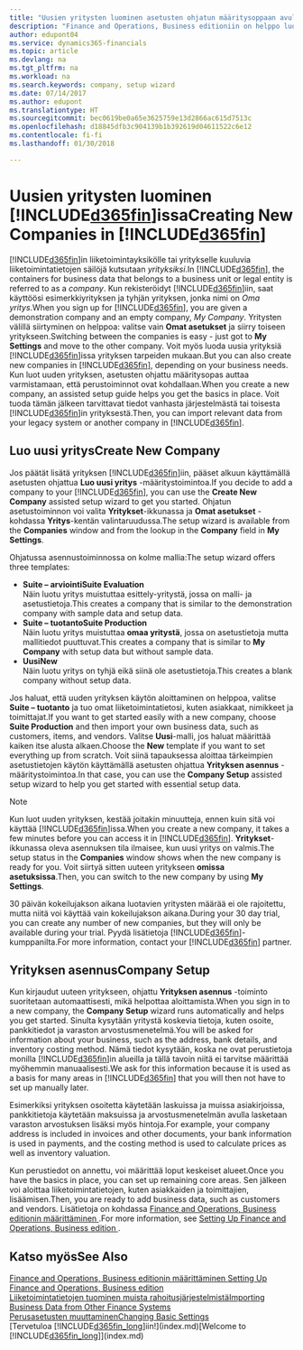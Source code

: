 ```yaml
---
title: "Uusien yritysten luominen asetusten ohjatun määritysoppaan avulla | Microsoft Docs"
description: "Finance and Operations, Business editioniin on helppo luoda uusi, tyhjä yritys. Asetusten ohjattu määritysopas antaa tarkkoja ohjeita, ja voit tuoda aiemmin luomasi liiketoimintatiedot."
author: edupont04
ms.service: dynamics365-financials
ms.topic: article
ms.devlang: na
ms.tgt_pltfrm: na
ms.workload: na
ms.search.keywords: company, setup wizard
ms.date: 07/14/2017
ms.author: edupont
ms.translationtype: HT
ms.sourcegitcommit: bec0619be0a65e3625759e13d2866ac615d7513c
ms.openlocfilehash: d18845dfb3c904139b1b392619d04611522c6e12
ms.contentlocale: fi-fi
ms.lasthandoff: 01/30/2018

---
```

# <a name="creating-new-companies-in-included365finincludesd365finmdmd"></a><span data-ttu-id="b310d-104">Uusien yritysten luominen [!INCLUDE[d365fin](includes/d365fin_md.md)]issa</span><span class="sxs-lookup"><span data-stu-id="b310d-104">Creating New Companies in [!INCLUDE[d365fin](includes/d365fin_md.md)]</span></span>
<span data-ttu-id="b310d-105">[!INCLUDE[d365fin](includes/d365fin_md.md)]in liiketoimintayksikölle tai yritykselle kuuluvia liiketoimintatietojen säilöjä kutsutaan *yrityksiksi*.</span><span class="sxs-lookup"><span data-stu-id="b310d-105">In [!INCLUDE[d365fin](includes/d365fin_md.md)], the containers for business data that belongs to a business unit or legal entity is referred to as a *company*.</span></span> <span data-ttu-id="b310d-106">Kun rekisteröidyt [!INCLUDE[d365fin](includes/d365fin_md.md)]iin, saat käyttöösi esimerkkiyrityksen ja tyhjän yrityksen, jonka nimi on *Oma yritys*.</span><span class="sxs-lookup"><span data-stu-id="b310d-106">When you sign up for [!INCLUDE[d365fin](includes/d365fin_md.md)], you are given a demonstration company and an empty company, *My Company*.</span></span> <span data-ttu-id="b310d-107">Yritysten välillä siirtyminen on helppoa: valitse vain **Omat asetukset** ja siirry toiseen yritykseen.</span><span class="sxs-lookup"><span data-stu-id="b310d-107">Switching between the companies is easy - just got to **My Settings** and move to the other company.</span></span> <span data-ttu-id="b310d-108">Voit myös luoda uusia yrityksiä [!INCLUDE[d365fin](includes/d365fin_md.md)]issa yrityksen tarpeiden mukaan.</span><span class="sxs-lookup"><span data-stu-id="b310d-108">But you can also create new companies in [!INCLUDE[d365fin](includes/d365fin_md.md)], depending on your business needs.</span></span> <span data-ttu-id="b310d-109">Kun luot uuden yrityksen, asetusten ohjattu määritysopas auttaa varmistamaan, että perustoiminnot ovat kohdallaan.</span><span class="sxs-lookup"><span data-stu-id="b310d-109">When you create a new company, an assisted setup guide helps you get the basics in place.</span></span> <span data-ttu-id="b310d-110">Voit tuoda tämän jälkeen tarvittavat tiedot vanhasta järjestelmästä tai toisesta [!INCLUDE[d365fin](includes/d365fin_md.md)]in yrityksestä.</span><span class="sxs-lookup"><span data-stu-id="b310d-110">Then, you can import relevant data from your legacy system or another company in [!INCLUDE[d365fin](includes/d365fin_md.md)].</span></span>  

## <a name="create-new-company"></a><span data-ttu-id="b310d-111">Luo uusi yritys</span><span class="sxs-lookup"><span data-stu-id="b310d-111">Create New Company</span></span>
<span data-ttu-id="b310d-112">Jos päätät lisätä yrityksen [!INCLUDE[d365fin](includes/d365fin_md.md)]iin, pääset alkuun käyttämällä asetusten ohjattua **Luo uusi yritys** -määritystoimintoa.</span><span class="sxs-lookup"><span data-stu-id="b310d-112">If you decide to add a company to your [!INCLUDE[d365fin](includes/d365fin_md.md)], you can use the **Create New Company** assisted setup wizard to get you started.</span></span> <span data-ttu-id="b310d-113">Ohjatun asetustoiminnon voi valita **Yritykset**-ikkunassa ja **Omat asetukset** -kohdassa **Yritys**-kentän valintaruudussa.</span><span class="sxs-lookup"><span data-stu-id="b310d-113">The setup wizard is available from the **Companies** window and from the lookup in the **Company** field in **My Settings**.</span></span>  

<span data-ttu-id="b310d-114">Ohjatussa asennustoiminnossa on kolme mallia:</span><span class="sxs-lookup"><span data-stu-id="b310d-114">The setup wizard offers three templates:</span></span>

-   <span data-ttu-id="b310d-115">**Suite – arviointi**</span><span class="sxs-lookup"><span data-stu-id="b310d-115">**Suite Evaluation**</span></span>  
    <span data-ttu-id="b310d-116">Näin luotu yritys muistuttaa esittely-yritystä, jossa on malli- ja asetustietoja.</span><span class="sxs-lookup"><span data-stu-id="b310d-116">This creates a company that is similar to the demonstration company with sample data and setup data.</span></span>  
-   <span data-ttu-id="b310d-117">**Suite – tuotanto**</span><span class="sxs-lookup"><span data-stu-id="b310d-117">**Suite Production**</span></span>  
    <span data-ttu-id="b310d-118">Näin luotu yritys muistuttaa **omaa yritystä**, jossa on asetustietoja mutta mallitiedot puuttuvat.</span><span class="sxs-lookup"><span data-stu-id="b310d-118">This creates a company that is similar to **My Company** with setup data but without sample data.</span></span>  
-   <span data-ttu-id="b310d-119">**Uusi**</span><span class="sxs-lookup"><span data-stu-id="b310d-119">**New**</span></span>  
    <span data-ttu-id="b310d-120">Näin luotu yritys on tyhjä eikä siinä ole asetustietoja.</span><span class="sxs-lookup"><span data-stu-id="b310d-120">This creates a blank company without setup data.</span></span>  

<span data-ttu-id="b310d-121">Jos haluat, että uuden yrityksen käytön aloittaminen on helppoa, valitse **Suite – tuotanto** ja tuo omat liiketoimintatietosi, kuten asiakkaat, nimikkeet ja toimittajat.</span><span class="sxs-lookup"><span data-stu-id="b310d-121">If you want to get started easily with a new company, choose **Suite Production** and then import your own business data, such as customers, items, and vendors.</span></span> <span data-ttu-id="b310d-122">Valitse **Uusi**-malli, jos haluat määrittää kaiken itse alusta alkaen.</span><span class="sxs-lookup"><span data-stu-id="b310d-122">Choose the **New** template if you want to set everything up from scratch.</span></span> <span data-ttu-id="b310d-123">Voit siinä tapauksessa aloittaa tärkeimpien asetustietojen käytön käyttämällä asetusten ohjattua **Yrityksen asennus** -määritystoimintoa.</span><span class="sxs-lookup"><span data-stu-id="b310d-123">In that case, you can use the **Company Setup** assisted setup wizard to help you get started with essential setup data.</span></span>  

> [!NOTE]  
>   <span data-ttu-id="b310d-124">Kun luot uuden yrityksen, kestää joitakin minuutteja, ennen kuin sitä voi käyttää [!INCLUDE[d365fin](includes/d365fin_md.md)]issa.</span><span class="sxs-lookup"><span data-stu-id="b310d-124">When you create a new company, it takes a few minutes before you can access it in [!INCLUDE[d365fin](includes/d365fin_md.md)].</span></span> <span data-ttu-id="b310d-125">**Yritykset**-ikkunassa oleva asennuksen tila ilmaisee, kun uusi yritys on valmis.</span><span class="sxs-lookup"><span data-stu-id="b310d-125">The setup status in the **Companies** window shows when the new company is ready for you.</span></span> <span data-ttu-id="b310d-126">Voit siirtyä sitten uuteen yritykseen **omissa asetuksissa**.</span><span class="sxs-lookup"><span data-stu-id="b310d-126">Then, you can switch to the new company by using **My Settings**.</span></span>  

<span data-ttu-id="b310d-127">30 päivän kokeilujakson aikana luotavien yritysten määrää ei ole rajoitettu, mutta niitä voi käyttää vain kokeilujakson aikana.</span><span class="sxs-lookup"><span data-stu-id="b310d-127">During your 30 day trial, you can create any number of new companies, but they will only be available during your trial.</span></span> <span data-ttu-id="b310d-128">Pyydä lisätietoja [!INCLUDE[d365fin](includes/d365fin_md.md)]-kumppanilta.</span><span class="sxs-lookup"><span data-stu-id="b310d-128">For more information, contact your [!INCLUDE[d365fin](includes/d365fin_md.md)] partner.</span></span>  

## <a name="company-setup"></a><span data-ttu-id="b310d-129">Yrityksen asennus</span><span class="sxs-lookup"><span data-stu-id="b310d-129">Company Setup</span></span>
<span data-ttu-id="b310d-130">Kun kirjaudut uuteen yritykseen, ohjattu **Yrityksen asennus** -toiminto suoritetaan automaattisesti, mikä helpottaa aloittamista.</span><span class="sxs-lookup"><span data-stu-id="b310d-130">When you sign in to a new company, the **Company Setup** wizard runs automatically and helps you get started.</span></span> <span data-ttu-id="b310d-131">Sinulta kysytään yritystä koskevia tietoja, kuten osoite, pankkitiedot ja varaston arvostusmenetelmä.</span><span class="sxs-lookup"><span data-stu-id="b310d-131">You will be asked for information about your business, such as the address, bank details, and inventory costing method.</span></span> <span data-ttu-id="b310d-132">Nämä tiedot kysytään, koska ne ovat perustietoja monilla [!INCLUDE[d365fin](includes/d365fin_md.md)]in alueilla ja tällä tavoin niitä ei tarvitse määrittää myöhemmin manuaalisesti.</span><span class="sxs-lookup"><span data-stu-id="b310d-132">We ask for this information because it is used as a basis for many areas in [!INCLUDE[d365fin](includes/d365fin_md.md)] that you will then not have to set up manually later.</span></span>  

<span data-ttu-id="b310d-133">Esimerkiksi yrityksen osoitetta käytetään laskuissa ja muissa asiakirjoissa, pankkitietoja käytetään maksuissa ja arvostusmenetelmän avulla lasketaan varaston arvostuksen lisäksi myös hintoja.</span><span class="sxs-lookup"><span data-stu-id="b310d-133">For example, your company address is included in invoices and other documents, your bank information is used in payments, and the costing method is used to calculate prices as well as inventory valuation.</span></span>  

<span data-ttu-id="b310d-134">Kun perustiedot on annettu, voi määrittää loput keskeiset alueet.</span><span class="sxs-lookup"><span data-stu-id="b310d-134">Once you have the basics in place, you can set up remaining core areas.</span></span> <span data-ttu-id="b310d-135">Sen jälkeen voi aloittaa liiketoimintatietojen, kuten asiakkaiden ja toimittajien, lisäämisen.</span><span class="sxs-lookup"><span data-stu-id="b310d-135">Then, you are ready to add business data, such as customers and vendors.</span></span> <span data-ttu-id="b310d-136">Lisätietoja on kohdassa [Finance and Operations, Business editionin määrittäminen ](setup.md).</span><span class="sxs-lookup"><span data-stu-id="b310d-136">For more information, see [Setting Up Finance and Operations, Business edition ](setup.md).</span></span>  

## <a name="see-also"></a><span data-ttu-id="b310d-137">Katso myös</span><span class="sxs-lookup"><span data-stu-id="b310d-137">See Also</span></span>
[<span data-ttu-id="b310d-138">Finance and Operations, Business editionin määrittäminen </span><span class="sxs-lookup"><span data-stu-id="b310d-138">Setting Up Finance and Operations, Business edition </span></span>](setup.md)  
[<span data-ttu-id="b310d-139">Liiketoimintatietojen tuominen muista rahoitusjärjestelmistä</span><span class="sxs-lookup"><span data-stu-id="b310d-139">Importing Business Data from Other Finance Systems</span></span>](upload-data.md)  
[<span data-ttu-id="b310d-140">Perusasetusten muuttaminen</span><span class="sxs-lookup"><span data-stu-id="b310d-140">Changing Basic Settings</span></span>](ui-change-basic-settings.md)  
<span data-ttu-id="b310d-141">[Tervetuloa [!INCLUDE[d365fin_long](includes/d365fin_long_md.md)]iin!](index.md)</span><span class="sxs-lookup"><span data-stu-id="b310d-141">[Welcome to [!INCLUDE[d365fin_long](includes/d365fin_long_md.md)]](index.md)</span></span>  

